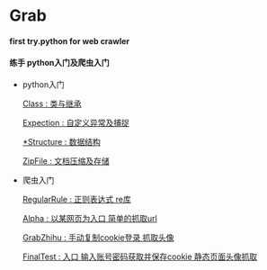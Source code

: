 # Grab
#### first try.python for web crawler

#### 练手  python入门及爬虫入门

* python入门

  [Class : 类与继承](https://github.com/oo1993448102/Grab/blob/master/Class.py)

  [Expection : 自定义异常及捕捉](https://github.com/oo1993448102/Grab/blob/master/Expection.py)

  [*Structure : 数据结构](https://github.com/oo1993448102/Grab/blob/master/Structure.py)
  
  [ZipFile : 文档压缩及存储 ](https://github.com/oo1993448102/Grab/blob/master/ZipFile.py)

* 爬虫入门
  
  [RegularRule : 正则表达式 re库](https://github.com/oo1993448102/Grab/blob/master/RegularRule.py)
  
  [Alpha : 以某网页为入口 简单的抓取url](https://github.com/oo1993448102/Grab/blob/master/Alpha.py)
  
  [GrabZhihu : 手动复制cookie登录 抓取头像](https://github.com/oo1993448102/Grab/blob/master/GrabZhiHu.py)
  
  [FinalTest : 入口 输入账号密码获取并保存cookie 静态页面头像抓取](https://github.com/oo1993448102/Grab/blob/master/FinalTest.py)
